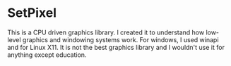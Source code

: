 # SetPixel
This is a CPU driven graphics library. I created it to understand how low-level graphics and windowing systems work. For windows, I used winapi and for Linux X11. It is not the best graphics library and I wouldn't use it for anything except education.
